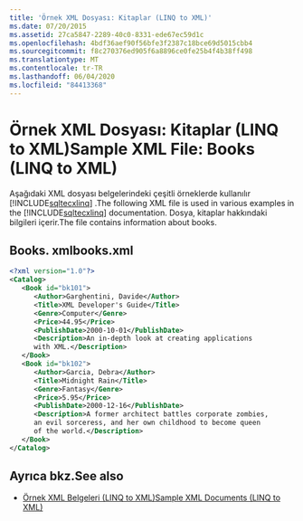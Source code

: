 ```yaml
---
title: 'Örnek XML Dosyası: Kitaplar (LINQ to XML)'
ms.date: 07/20/2015
ms.assetid: 27ca5847-2289-40c0-8331-ede67ec59d1c
ms.openlocfilehash: 4bdf36aef90f56bfe3f2387c18bce69d5015cbb4
ms.sourcegitcommit: f8c270376ed905f6a8896ce0fe25b4f4b38ff498
ms.translationtype: MT
ms.contentlocale: tr-TR
ms.lasthandoff: 06/04/2020
ms.locfileid: "84413368"
---
```

# <a name="sample-xml-file-books-linq-to-xml"></a><span data-ttu-id="8260f-102">Örnek XML Dosyası: Kitaplar (LINQ to XML)</span><span class="sxs-lookup"><span data-stu-id="8260f-102">Sample XML File: Books (LINQ to XML)</span></span>

<span data-ttu-id="8260f-103">Aşağıdaki XML dosyası belgelerindeki çeşitli örneklerde kullanılır [!INCLUDE[sqltecxlinq](~/includes/sqltecxlinq-md.md)] .</span><span class="sxs-lookup"><span data-stu-id="8260f-103">The following XML file is used in various examples in the [!INCLUDE[sqltecxlinq](~/includes/sqltecxlinq-md.md)] documentation.</span></span> <span data-ttu-id="8260f-104">Dosya, kitaplar hakkındaki bilgileri içerir.</span><span class="sxs-lookup"><span data-stu-id="8260f-104">The file contains information about books.</span></span>

## <a name="booksxml"></a><span data-ttu-id="8260f-105">Books. xml</span><span class="sxs-lookup"><span data-stu-id="8260f-105">books.xml</span></span>

```xml
<?xml version="1.0"?>
<Catalog>
   <Book id="bk101">
      <Author>Garghentini, Davide</Author>
      <Title>XML Developer's Guide</Title>
      <Genre>Computer</Genre>
      <Price>44.95</Price>
      <PublishDate>2000-10-01</PublishDate>
      <Description>An in-depth look at creating applications
      with XML.</Description>
   </Book>
   <Book id="bk102">
      <Author>Garcia, Debra</Author>
      <Title>Midnight Rain</Title>
      <Genre>Fantasy</Genre>
      <Price>5.95</Price>
      <PublishDate>2000-12-16</PublishDate>
      <Description>A former architect battles corporate zombies,
      an evil sorceress, and her own childhood to become queen
      of the world.</Description>
   </Book>
</Catalog>
```

## <a name="see-also"></a><span data-ttu-id="8260f-106">Ayrıca bkz.</span><span class="sxs-lookup"><span data-stu-id="8260f-106">See also</span></span>

- [<span data-ttu-id="8260f-107">Örnek XML Belgeleri (LINQ to XML)</span><span class="sxs-lookup"><span data-stu-id="8260f-107">Sample XML Documents (LINQ to XML)</span></span>](sample-xml-documents-linq-to-xml.md)
